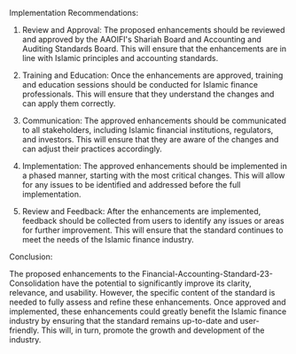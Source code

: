 Implementation Recommendations:

1. Review and Approval: The proposed enhancements should be reviewed and approved by the AAOIFI's Shariah Board and Accounting and Auditing Standards Board. This will ensure that the enhancements are in line with Islamic principles and accounting standards.

2. Training and Education: Once the enhancements are approved, training and education sessions should be conducted for Islamic finance professionals. This will ensure that they understand the changes and can apply them correctly.

3. Communication: The approved enhancements should be communicated to all stakeholders, including Islamic financial institutions, regulators, and investors. This will ensure that they are aware of the changes and can adjust their practices accordingly.

4. Implementation: The approved enhancements should be implemented in a phased manner, starting with the most critical changes. This will allow for any issues to be identified and addressed before the full implementation.

5. Review and Feedback: After the enhancements are implemented, feedback should be collected from users to identify any issues or areas for further improvement. This will ensure that the standard continues to meet the needs of the Islamic finance industry.

Conclusion:

The proposed enhancements to the Financial-Accounting-Standard-23-Consolidation have the potential to significantly improve its clarity, relevance, and usability. However, the specific content of the standard is needed to fully assess and refine these enhancements. Once approved and implemented, these enhancements could greatly benefit the Islamic finance industry by ensuring that the standard remains up-to-date and user-friendly. This will, in turn, promote the growth and development of the industry.